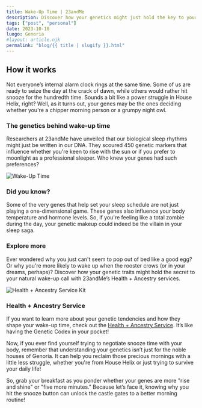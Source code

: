 ```yaml
---
title: Wake-Up Time | 23andMe
description: Discover how your genetics might just hold the key to your perfect wake-up time.
tags: ["post", "personal"]
date: 2023-10-10
luogo: Genoria
#layout: article.njk
permalink: "blog/{{ title | slugify }}.html"
---
```


## How it works

Not everyone’s internal alarm clock rings at the same time. Some of us are ready to seize the day at the crack of dawn, while others would rather hit snooze for the hundredth time. Sounds a bit like a power struggle in House Helix, right? Well, as it turns out, your genes may be the ones deciding whether you're a chipper morning person or a grumpy night owl.

### The genetics behind wake-up time

Researchers at 23andMe have unveiled that our biological sleep rhythms might just be written in our DNA. They scoured 450 genetic markers that influence whether you're keen to rise with the sun or if you prefer to moonlight as a professional sleeper. Who knew your genes had such preferences?

![Wake-Up Time](https://pub-prd-seohub-us-west-2.s3.us-west-2.amazonaws.com/wp-content/uploads/sites/2/2021/07/story_wakeuptime.png)

### Did you know?

Some of the very genes that help set your sleep schedule are not just playing a one-dimensional game. These genes also influence your body temperature and hormone levels. So, if you're feeling like a total zombie during the day, your genetic makeup could indeed be the villain in your sleep saga.

### Explore more

Ever wondered why you just can't seem to pop out of bed like a good egg? Or why you're more likely to wake up when the rooster crows (or in your dreams, perhaps)? Discover how your genetic traits might hold the secret to your natural wake-up call with 23andMe’s Health + Ancestry services.

![Health + Ancestry Service Kit](https://pub-prd-seohub-us-west-2.s3.us-west-2.amazonaws.com/wp-content/uploads/sites/2/2022/03/HA-Kit-Image-1024x678.png)

### Health + Ancestry Service

If you want to learn more about your genetic tendencies and how they shape your wake-up time, check out the [Health + Ancestry Service](https://www.23andme.com/dna-health-ancestry/). It’s like having the Genetic Codex in your pocket!

Now, if you ever find yourself trying to negotiate snooze time with your body, remember that understanding your genetics isn’t just for the noble houses of Genoria. It can help you reclaim those precious mornings with a little less struggle, whether you're from House Helix or just trying to survive your daily life!

So, grab your breakfast as you ponder whether your genes are more "rise and shine" or "five more minutes." Because let’s face it, knowing why you hit the snooze button can unlock the castle gates to a better morning routine!